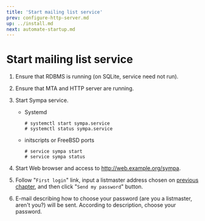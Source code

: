 ```yaml
---
title: 'Start mailing list service'
prev: configure-http-server.md
up: ../install.md
next: automate-startup.md
---
```


Start mailing list service
==========================

  1. Ensure that RDBMS is running (on SQLite, service need not run).

  2. Ensure that MTA and HTTP server are running.

  3. Start Sympa service.

     * Systemd
       ```
       # systemctl start sympa.service
       # systemctl status sympa.service
       ```

     * initscripts or FreeBSD ports
       ```
       # service sympa start
       # service sympa status
       ```

  4. Start Web browser and access to <http://web.example.org/sympa>.

  5. Follow "``First login``" link, input a listmaster address chosen on
     [previous chapter](generate-initial-configuration.md), and then click
     "``Send my password``" button.

  6. E-mail describing how to choose your password (are you a listmaster,
     aren't you?) will be sent.  According to description, choose your
     password.

